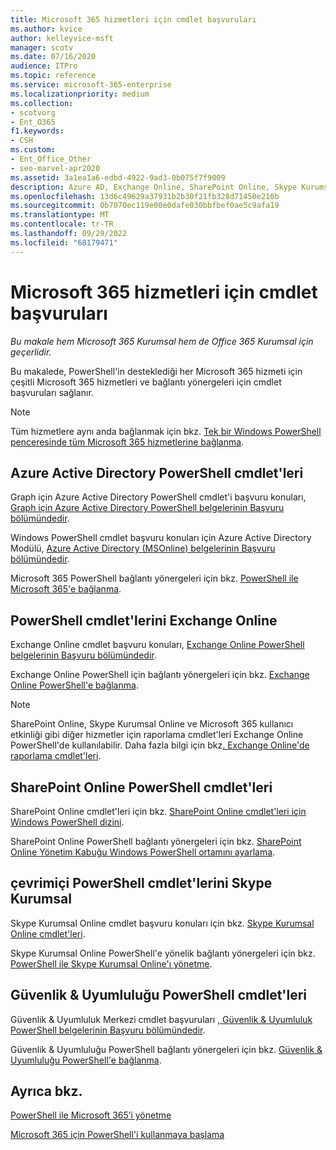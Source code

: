 ```yaml
---
title: Microsoft 365 hizmetleri için cmdlet başvuruları
ms.author: kvice
author: kelleyvice-msft
manager: scotv
ms.date: 07/16/2020
audience: ITPro
ms.topic: reference
ms.service: microsoft-365-enterprise
ms.localizationpriority: medium
ms.collection:
- scotvorg
- Ent_O365
f1.keywords:
- CSH
ms.custom:
- Ent_Office_Other
- seo-marvel-apr2020
ms.assetid: 3a1ea1a6-edbd-4922-9ad3-0b075f7f9009
description: Azure AD, Exchange Online, SharePoint Online, Skype Kurumsal Online ve Güvenlik & Uyumluluğu için Microsoft 365 PowerShell cmdlet başvurularını bulun.
ms.openlocfilehash: 13d6c49629a37931b2b30f21fb328d71450e210b
ms.sourcegitcommit: 0b7070ec119e00e0dafe030bbfbef0ae5c9afa19
ms.translationtype: MT
ms.contentlocale: tr-TR
ms.lasthandoff: 09/29/2022
ms.locfileid: "68179471"
---
```

# <a name="cmdlet-references-for-microsoft-365-services"></a>Microsoft 365 hizmetleri için cmdlet başvuruları

*Bu makale hem Microsoft 365 Kurumsal hem de Office 365 Kurumsal için geçerlidir.*

Bu makalede, PowerShell'in desteklediği her Microsoft 365 hizmeti için çeşitli Microsoft 365 hizmetleri ve bağlantı yönergeleri için cmdlet başvuruları sağlanır.

> [!NOTE]
> Tüm hizmetlere aynı anda bağlanmak için bkz. [Tek bir Windows PowerShell penceresinde tüm Microsoft 365 hizmetlerine bağlanma](connect-to-all-microsoft-365-services-in-a-single-windows-powershell-window.md).

## <a name="azure-active-directory-powershell-cmdlets"></a>Azure Active Directory PowerShell cmdlet'leri

Graph için Azure Active Directory PowerShell cmdlet'i başvuru konuları, [Graph için Azure Active Directory PowerShell belgelerinin Başvuru bölümündedir](/powershell/azure/active-directory/install-adv2).

Windows PowerShell cmdlet başvuru konuları için Azure Active Directory Modülü, [Azure Active Directory (MSOnline) belgelerinin Başvuru bölümündedir](/powershell/azure/active-directory/overview).

Microsoft 365 PowerShell bağlantı yönergeleri için bkz. [PowerShell ile Microsoft 365'e bağlanma](connect-to-microsoft-365-powershell.md).

## <a name="exchange-online-powershell-cmdlets"></a>PowerShell cmdlet'lerini Exchange Online

Exchange Online cmdlet başvuru konuları, [Exchange Online PowerShell belgelerinin Başvuru bölümündedir](/powershell/exchange/exchange-online-powershell).

Exchange Online PowerShell için bağlantı yönergeleri için bkz. [Exchange Online PowerShell'e bağlanma](/powershell/exchange/connect-to-exchange-online-powershell).

> [!NOTE]
> SharePoint Online, Skype Kurumsal Online ve Microsoft 365 kullanıcı etkinliği gibi diğer hizmetler için raporlama cmdlet'leri Exchange Online PowerShell'de kullanılabilir. Daha fazla bilgi için bkz[. Exchange Online'de raporlama cmdlet'leri](/powershell/exchange/exchange-online-powershell).

## <a name="sharepoint-online-powershell-cmdlets"></a>SharePoint Online PowerShell cmdlet'leri

SharePoint Online cmdlet'leri için bkz. [SharePoint Online cmdlet'leri için Windows PowerShell dizini](/powershell/module/sharepoint-online/).

SharePoint Online PowerShell bağlantı yönergeleri için bkz. [SharePoint Online Yönetim Kabuğu Windows PowerShell ortamını ayarlama](/powershell/sharepoint/sharepoint-online/connect-sharepoint-online).

## <a name="skype-for-business-online-powershell-cmdlets"></a>çevrimiçi PowerShell cmdlet'lerini Skype Kurumsal

Skype Kurumsal Online cmdlet başvuru konuları için bkz. [Skype Kurumsal Online cmdlet'leri](/previous-versions//mt228132(v=technet.10)).

Skype Kurumsal Online PowerShell'e yönelik bağlantı yönergeleri için bkz. [PowerShell ile Skype Kurumsal Online'ı yönetme](manage-skype-for-business-online-with-microsoft-365-powershell.md).

## <a name="security--compliance-powershell-cmdlets"></a>Güvenlik & Uyumluluğu PowerShell cmdlet'leri

Güvenlik & Uyumluluk Merkezi cmdlet başvuruları [, Güvenlik & Uyumluluk PowerShell belgelerinin Başvuru bölümündedir](/powershell/exchange/scc-powershell).

Güvenlik & Uyumluluğu PowerShell bağlantı yönergeleri için bkz. [Güvenlik & Uyumluluğu PowerShell'e bağlanma](/powershell/exchange/connect-to-scc-powershell).

## <a name="see-also"></a>Ayrıca bkz.

[PowerShell ile Microsoft 365’i yönetme](manage-microsoft-365-with-microsoft-365-powershell.md)

[Microsoft 365 için PowerShell'i kullanmaya başlama](getting-started-with-microsoft-365-powershell.md)